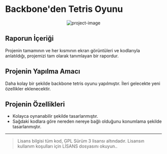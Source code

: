 # Backbone'den Tetris Oyunu

<p align="center"><img src="https://socialify.git.ci/epbalaban01/backbone-tetris/image?name=1&amp;owner=1&amp;theme=Light" alt="project-image"></p>

## Raporun İçeriği
Projenin tamamının ve her kısmının ekran görüntüleri ve kodlarıyla anlatıldığı, projemizi tam olarak tanımlayan bir rapordur.

## Projenin Yapılma Amacı
Daha kolay bir şekilde backbone tetris oyunu yapılmıştır. İleri gelecekte yeni özellikler eklenecektir.

## Projenin Özellikleri

* Kolayca oynanabilir şekilde tasarlanmıştır.
* Sağdaki kodlara göre nereden nereye bağlı olduğunu konumlama şekilde tasarlanmıştır.



<hr/>

> Lisans bilgisi tüm kod, GPL Sürüm 3 lisansı altındadır. Lisansın kullanım koşulları için LİSANS dosyasını okuyun..

